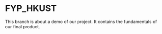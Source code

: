 # FYP_HKUST

This branch is about a demo of our project. It contains the fundamentals of our final product.
